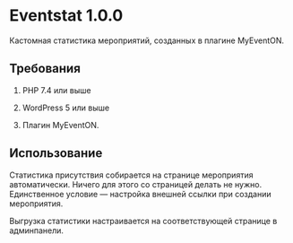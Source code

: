 # Eventstat 1.0.0

Кастомная статистика мероприятий, созданных в плагине MyEventON.

## Требования

1. PHP 7.4 или выше

2. WordPress 5 или выше

3. Плагин MyEventON.

## Использование

Статистика присутствия собирается на странице мероприятия автоматически. Ничего для этого со страницей делать не нужно. Единственное условие — настройка внешней ссылки при создании мероприятия.

Выгрузка статистики настраивается на соответствующей странице в админпанели.
